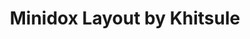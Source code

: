 ---
layout: layouts/keymapdb_entry.njk
OS: []
keymapAuthor: khitsule
firmware: QMK
hasHomeRowMods: False
hasLetterOnThumb: False
keymapImage: https://i.imgur.com/bEdqotb.png
imageDate: idk
keyCount: 36
keyboard: MiniDox
baseLayouts: ["QWERTY"]
languages: ['English']
layerCount: 4
title: "Minidox Layout by Khitsule"
isSplit: True
stagger: row
summary: 
keymapUrl: https://github.com/khitsule/qmk_firmware/tree/master/keyboards/minidox/keymaps/khitsule
writeup: https://github.com/khitsule/qmk_firmware/tree/master/keyboards/minidox/keymaps/khitsule/readme.md
---